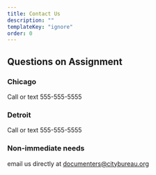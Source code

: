 ```yaml
---
title: Contact Us
description: ""
templateKey: "ignore"
order: 0
---
```


## Questions on Assignment

### Chicago

Call or text 555-555-5555

### Detroit

Call or text 555-555-5555

### Non-immediate needs

email us directly at [documenters@citybureau.org](mailto:documenters@citybureau.org)
